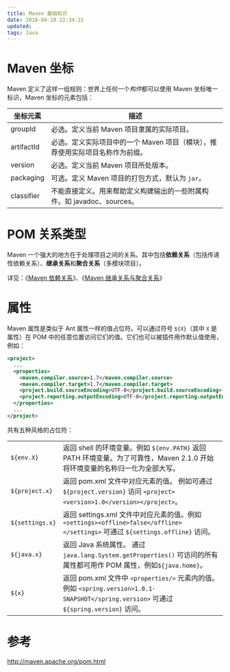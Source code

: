```yaml
---
title: Maven 基础知识
date: 2018-04-18 22:34:21
updated:
tags: Java
---
```


# Maven 坐标

Maven 定义了这样一组规则：世界上任何一个*构件*都可以使用 Maven 坐标唯一标识，Maven 坐标的元素包括：

| 坐标元素       | 描述                                       |
| ---------- | ---------------------------------------- |
| groupId    | 必选。定义当前 Maven 项目隶属的实际项目。                 |
| artifactId | 必选。定义实际项目中的一个 Maven 项目（模块），推荐使用实际项目名称作为前缀。 |
| version    | 必选。定义当前 Maven 项目所处版本。                    |
| packaging  | 可选。定义 Maven 项目的打包方式，默认为 `jar`。           |
| classifier | 不能直接定义。用来帮助定义构建输出的一些附属构件。如 javadoc、sources。 |

# POM 关系类型

Maven 一个强大的地方在于处理项目之间的关系。其中包括**依赖关系**（包括传递性依赖关系）、**继承关系**和**聚合关系**（多模块项目）。 

详见：《[Maven 依赖关系](/2018/04/20/maven-dependencies/)》、《[Maven 继承关系与聚合关系](/2018/04/21/maven-inheritance/)》

# 属性

Maven 属性是类似于 Ant 属性一样的值占位符。可以通过符号  `${X}`（其中 `X` 是属性）在 POM 中的任意位置访问它们的值。它们也可以被插件用作默认值使用，例如：

```xml
<project>
  ...
  <properties>
    <maven.compiler.source>1.7</maven.compiler.source>
    <maven.compiler.target>1.7</maven.compiler.target>
    <project.build.sourceEncoding>UTF-8</project.build.sourceEncoding>
    <project.reporting.outputEncoding>UTF-8</project.reporting.outputEncoding>
  </properties>
  ...
</project>
```

共有五种风格的占位符：

|                 |                                          |
| --------------- | ---------------------------------------- |
| `${env.X}`      | 返回 shell 的环境变量。例如 `${env.PATH}` 返回 PATH 环境变量。为了可靠性，Maven 2.1.0 开始将环境变量的名称归一化为全部大写。 |
| `${project.x}`  | 返回 pom.xml 文件中对应元素的值。 例如可通过 `${project.version}` 访问 `<project><version>1.0</version></project>`。 |
| `${settings.x}` | 返回 settings.xml 文件中对应元素的值。例如 `<settings><offline>false</offline></settings>` 可通过 `${settings.offline}` 访问。 |
| `${java.x}`     | 返回 Java 系统属性。 通过 `java.lang.System.getProperties()` 可访问的所有属性都可用作 POM 属性，例如`${java.home}`。 |
| `${x}`          | 返回 pom.xml 文件中 `<properties/>` 元素内的值。例如 `<spring.version>1.0.1-SNAPSHOT</spring.version>` 可通过 `${spring.version}` 访问。 |

# 参考

http://maven.apache.org/pom.html
